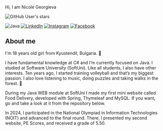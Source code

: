 Hi, I am Nicole Georgieva 

![GitHub User's stars](https://img.shields.io/github/stars/NicoleNG18?style=social)

![Java](https://img.shields.io/badge/java-orange?style=for-the-badge&logo=java&logoColor=white)
[![LinkedIn](https://img.shields.io/badge/LinkedIn-blue?style=for-the-badge&logo=LinkedIn&logoColor=white)](https://www.linkedin.com/in/nikol-georgieva-500b3522b)
[![Instagram](https://img.shields.io/badge/instagram-purple?style=for-the-badge&logo=instagram&logoColor=white)](https://www.instagram.com/___nicoleeg___/)
[![Facebook](https://img.shields.io/badge/facebook-blue?style=for-the-badge&logo=facebook&logoColor=white)](https://www.facebook.com/profile.php?id=100009486555368)

About me
-------------------------------------------------------------------------------------------------------------------------------------------------------------------

I'm 18 years old girl from Kyustendil, Bulgaria. :woman:

I have fundamental knowledge at C# and I’m currently focused on Java. I studied at Software University (SoftUni).
Like all students, I also have other interests. Ten years ago, I started training volleyball and that’s my biggest passion. I also love listening to music, doing puzzles and taking walks in the forest. :musical_score:

During my Java WEB module at SoftUni I made my first mini website called Food Delivery, developed with Spring, Thymeleaf and MySQL. If you want, go and take a look at it from the repository below.

In 2024, I participated in the National Olympiad in Information Technologies (NOIT) and advanced to the final round. There, I presented my second website, PE Scores, and received a grade of 5.50.


